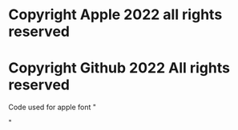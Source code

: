 # Copyright Apple 2022 all rights reserved
# Copyright Github 2022 All rights reserved
Code used for apple font
"
<head>
<meta charset="UTF-8">
  <meta name="viewport" content="width=device-width, initial-scale=1.0">
  <meta http-equiv="X-UA-Compatible" content="ie=edge">
  <link rel="stylesheet" href="style.css">
</head> 
"
